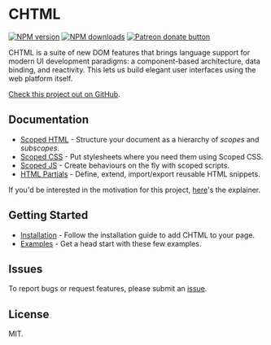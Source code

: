 # CHTML

<!-- BADGES/ -->

<span class="badge-npmversion"><a href="https://npmjs.org/package/@web-native-js/chtml" title="View this project on NPM"><img src="https://img.shields.io/npm/v/@web-native-js/chtml.svg" alt="NPM version" /></a></span>
<span class="badge-npmdownloads"><a href="https://npmjs.org/package/@web-native-js/chtml" title="View this project on NPM"><img src="https://img.shields.io/npm/dm/@web-native-js/chtml.svg" alt="NPM downloads" /></a></span>
<span class="badge-patreon"><a href="https://patreon.com/ox_harris" title="Donate to this project using Patreon"><img src="https://img.shields.io/badge/patreon-donate-yellow.svg" alt="Patreon donate button" /></a></span>

<!-- /BADGES -->


CHTML is a suite of new DOM features that brings language support for modern UI development paradigms: a component-based architecture, data binding, and reactivity. This lets us build elegant user interfaces using the web platform itself.

[Check this project out on GitHub](https://github.com/web-native/chtml).

## Documentation

+ [Scoped HTML](https://docs.web-native.dev/chtml/scoped-html) - Structure your document as a hierarchy of *scopes* and *subscopes*.
+ [Scoped CSS](https://docs.web-native.dev/chtml/scoped-css) - Put stylesheets where you need them using Scoped CSS.
+ [Scoped JS](https://docs.web-native.dev/chtml/scoped-js) - Create behaviours on the fly with scoped scripts.
+ [HTML Partials](https://docs.web-native.dev/chtml/html-partials) - Define, extend, import/export reusable HTML snippets.

If you'd be interested in the motivation for this project, [here](https://github.com/web-native/chtml/blob/master/explainer.md)'s the explainer.

## Getting Started

+ [Installation](https://docs.web-native.dev/chtml/installation) - Follow the installation guide to add CHTML to your page.
+ [Examples](https://docs.web-native.dev/chtml/examples) - Get a head start with these few examples.

## Issues

To report bugs or request features, please submit an [issue](https://github.com/web-native/chtml/issues).

## License

MIT.
